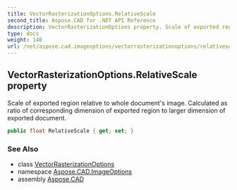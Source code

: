 ```yaml
---
title: VectorRasterizationOptions.RelativeScale
second_title: Aspose.CAD for .NET API Reference
description: VectorRasterizationOptions property. Scale of exported region relative to whole documents image. Calculated as ratio of corresponding dimension of exported region to larger dimension of exported document
type: docs
weight: 140
url: /net/aspose.cad.imageoptions/vectorrasterizationoptions/relativescale/
---
```

## VectorRasterizationOptions.RelativeScale property

Scale of exported region relative to whole document's image. Calculated as ratio of corresponding dimension of exported region to larger dimension of exported document.

```csharp
public float RelativeScale { get; set; }
```

### See Also

* class [VectorRasterizationOptions](../)
* namespace [Aspose.CAD.ImageOptions](../../../aspose.cad.imageoptions/)
* assembly [Aspose.CAD](../../../)


